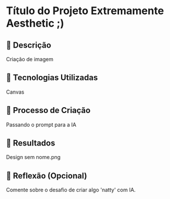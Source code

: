 # Título do Projeto Extremamente Aesthetic ;)

## 📒 Descrição
Criação de imagem

## 🤖 Tecnologias Utilizadas
Canvas

## 🧐 Processo de Criação
Passando o prompt para a IA

## 🚀 Resultados
Design sem nome.png

## 💭 Reflexão (Opcional)
Comente sobre o desafio de criar algo 'natty' com IA.
